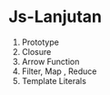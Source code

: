 # Js-Lanjutan
1. Prototype
2. Closure
3. Arrow Function
4. Filter, Map , Reduce
5. Template Literals
